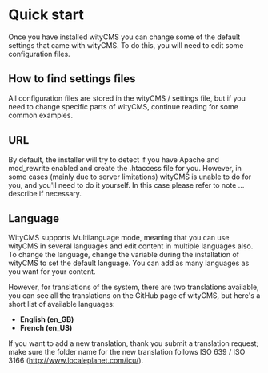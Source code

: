 # Quick start

Once you have installed wityCMS you can change some of the default settings that came with wityCMS. To do this, you will need to edit some configuration files.

## How to find settings files

All configuration files are stored in the wityCMS / settings file, but if you need to change specific parts of wityCMS, continue reading for some common examples.

## URL 

By default, the installer will try to detect if you have Apache and mod_rewrite enabled and create the .htaccess file for you. However, in some cases (mainly due to server limitations) wityCMS is unable to do for you, and you'll need to do it yourself. In this case please refer to note ... describe if necessary.

## Language

WityCMS supports Multilanguage mode, meaning that you can use wityCMS in several languages and edit content in multiple languages also. To change the language, change the variable during the installation of wityCMS to set the default language. You can add as many languages as you want for your content.

However, for translations of the system, there are two translations available, you can see all the translations on the GitHub page of wityCMS, but here's a short list of available languages:

* **English (en_GB)**
* **French (en_US)**

If you want to add a new translation, thank you submit a translation request; make sure the folder name for the new translation follows ISO 639 / ISO 3166 (http://www.localeplanet.com/icu/).
